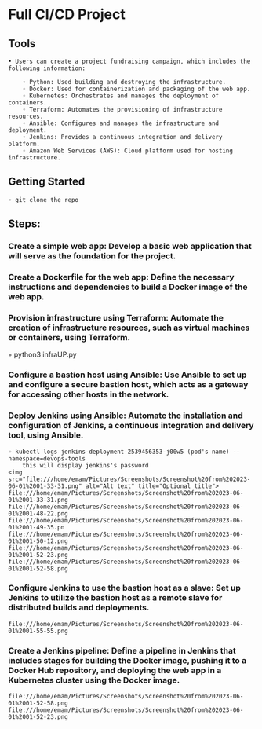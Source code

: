 # Full CI/CD Project


    
## Tools
    • Users can create a project fundraising campaign, which includes the following information:
      
        ◦ Python: Used building and destroying the infrastructure.
        ◦ Docker: Used for containerization and packaging of the web app.
        ◦ Kubernetes: Orchestrates and manages the deployment of containers.
        ◦ Terraform: Automates the provisioning of infrastructure resources.
        ◦ Ansible: Configures and manages the infrastructure and deployment.
        ◦ Jenkins: Provides a continuous integration and delivery platform.
        ◦ Amazon Web Services (AWS): Cloud platform used for hosting infrastructure.


## Getting Started



    ◦ git clone the repo

 



## Steps:

### Create a simple web app: Develop a basic web application that will serve as the foundation for the project.
### Create a Dockerfile for the web app: Define the necessary instructions and dependencies to build a Docker image of the web app.

### Provision infrastructure using Terraform: Automate the creation of infrastructure resources, such as virtual machines or containers, using Terraform.
   ◦ python3 infraUP.py

### Configure a bastion host using Ansible: Use Ansible to set up and configure a secure bastion host, which acts as a gateway for accessing other hosts in the network.
    


### Deploy Jenkins using Ansible: Automate the installation and configuration of Jenkins, a continuous integration and delivery tool, using Ansible.
    ◦ kubectl logs jenkins-deployment-2539456353-j00w5 (pod's name) --namespace=devops-tools
        this will display jenkins's password 
    <img src="file:///home/emam/Pictures/Screenshots/Screenshot%20from%202023-06-01%2001-33-31.png" alt="Alt text" title="Optional title">
    file:///home/emam/Pictures/Screenshots/Screenshot%20from%202023-06-01%2001-33-31.png
    file:///home/emam/Pictures/Screenshots/Screenshot%20from%202023-06-01%2001-48-22.png
    file:///home/emam/Pictures/Screenshots/Screenshot%20from%202023-06-01%2001-49-35.pn
    file:///home/emam/Pictures/Screenshots/Screenshot%20from%202023-06-01%2001-50-12.png
    file:///home/emam/Pictures/Screenshots/Screenshot%20from%202023-06-01%2001-52-23.png
    file:///home/emam/Pictures/Screenshots/Screenshot%20from%202023-06-01%2001-52-58.png
    
### Configure Jenkins to use the bastion host as a slave: Set up Jenkins to utilize the bastion host as a remote slave for distributed builds and deployments.
   
    file:///home/emam/Pictures/Screenshots/Screenshot%20from%202023-06-01%2001-55-55.png
    

### Create a Jenkins pipeline: Define a pipeline in Jenkins that includes stages for building the Docker image, pushing it to a Docker Hub repository, and deploying the web app in a Kubernetes cluster using the Docker image.
   
    file:///home/emam/Pictures/Screenshots/Screenshot%20from%202023-06-01%2001-52-58.png
    file:///home/emam/Pictures/Screenshots/Screenshot%20from%202023-06-01%2001-52-23.png
